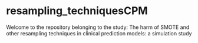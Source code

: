 # resampling_techniquesCPM

Welcome to the repository belonging to the study: 
The harm of SMOTE and other resampling techniques in clinical prediction models: a simulation study
